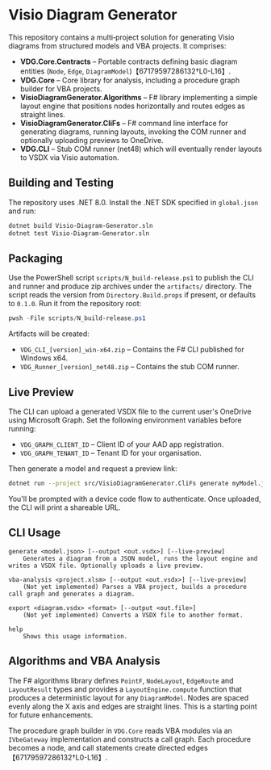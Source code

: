 # Visio Diagram Generator

This repository contains a multi‐project solution for generating Visio diagrams from structured models and VBA projects. It comprises:

* **VDG.Core.Contracts** – Portable contracts defining basic diagram entities (`Node`, `Edge`, `DiagramModel`)【67179597286132†L0-L16】.
* **VDG.Core** – Core library for analysis, including a procedure graph builder for VBA projects.
* **VisioDiagramGenerator.Algorithms** – F# library implementing a simple layout engine that positions nodes horizontally and routes edges as straight lines.
* **VisioDiagramGenerator.CliFs** – F# command line interface for generating diagrams, running layouts, invoking the COM runner and optionally uploading previews to OneDrive.
* **VDG.CLI** – Stub COM runner (net48) which will eventually render layouts to VSDX via Visio automation.

## Building and Testing

The repository uses .NET 8.0. Install the .NET SDK specified in `global.json` and run:

```bash
dotnet build Visio-Diagram-Generator.sln
dotnet test Visio-Diagram-Generator.sln
```

## Packaging

Use the PowerShell script `scripts/N_build-release.ps1` to publish the CLI and runner and produce zip archives under the `artifacts/` directory. The script reads the version from `Directory.Build.props` if present, or defaults to `0.1.0`. Run it from the repository root:

```powershell
pwsh -File scripts/N_build-release.ps1
```

Artifacts will be created:

* `VDG_CLI_[version]_win-x64.zip` – Contains the F# CLI published for Windows x64.
* `VDG_Runner_[version]_net48.zip` – Contains the stub COM runner.

## Live Preview

The CLI can upload a generated VSDX file to the current user's OneDrive using Microsoft Graph. Set the following environment variables before running:

* `VDG_GRAPH_CLIENT_ID` – Client ID of your AAD app registration.
* `VDG_GRAPH_TENANT_ID` – Tenant ID for your organisation.

Then generate a model and request a preview link:

```bash
dotnet run --project src/VisioDiagramGenerator.CliFs generate myModel.json --output myModel.vsdx --live-preview
```

You'll be prompted with a device code flow to authenticate. Once uploaded, the CLI will print a shareable URL.

## CLI Usage

```
generate <model.json> [--output <out.vsdx>] [--live-preview]
    Generates a diagram from a JSON model, runs the layout engine and writes a VSDX file. Optionally uploads a live preview.

vba-analysis <project.xlsm> [--output <out.vsdx>] [--live-preview]
    (Not yet implemented) Parses a VBA project, builds a procedure call graph and generates a diagram.

export <diagram.vsdx> <format> [--output <out.file>]
    (Not yet implemented) Converts a VSDX file to another format.

help
    Shows this usage information.
```

## Algorithms and VBA Analysis

The F# algorithms library defines `PointF`, `NodeLayout`, `EdgeRoute` and `LayoutResult` types and provides a `LayoutEngine.compute` function that produces a deterministic layout for any `DiagramModel`. Nodes are spaced evenly along the X axis and edges are straight lines. This is a starting point for future enhancements.

The procedure graph builder in `VDG.Core` reads VBA modules via an `IVbeGateway` implementation and constructs a call graph. Each procedure becomes a node, and call statements create directed edges【67179597286132†L0-L16】.
